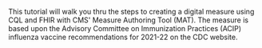 This tutorial will walk you thru the steps to creating a digital measure using CQL and FHIR with CMS' Measure Authoring Tool (MAT). The measure is based upon the Advisory Committee on Immunization Practices (ACIP) influenza vaccine recommendations for 2021-22 on the CDC website.

